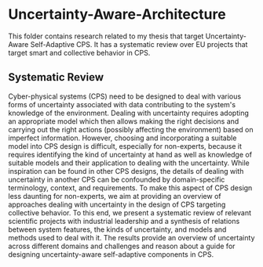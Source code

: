 # Uncertainty-Aware-Architecture
This folder contains research related to my thesis that target Uncertainty-Aware Self-Adaptive CPS. It has a systematic review over EU projects that target smart and collective behavior in CPS.

Systematic Review
----------------------------------------------------------
Cyber-physical systems (CPS) need to be designed to deal with various forms of uncertainty associated with data contributing to the system's knowledge of the environment.
Dealing with uncertainty requires adopting an appropriate model which then allows making the right decisions and carrying out the right actions (possibly affecting the environment) based on imperfect information.
However, choosing and incorporating a suitable model into CPS design is difficult, especially for non-experts, because it requires identifying the kind of uncertainty at hand as well as knowledge of suitable models and their application to dealing with the uncertainty.
While inspiration can be found in other CPS designs, the details of dealing with uncertainty in another CPS can be confounded by domain-specific terminology, context, and requirements.
To make this aspect of CPS design less daunting for non-experts, we aim at providing an overview of approaches dealing with uncertainty in the design of CPS targeting collective behavior.
To this end, we present a systematic review of relevant scientific projects with industrial leadership and a synthesis of relations between system features, the kinds of uncertainty, and models and methods used to deal with it.
The results provide an overview of uncertainty across different domains and challenges and reason about a guide for designing uncertainty-aware self-adaptive components in CPS. 

